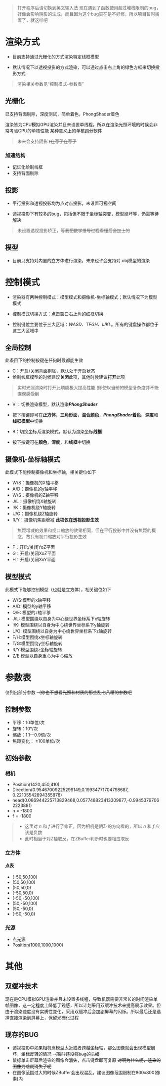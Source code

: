 > 打开程序后请切换到英文输入法
> 现在遇到了函数使用超过堆栈限制的bug，好像会影响阴影的生成，而且因为这个bug实在是不好修，所以项目暂时搁置了，就这样吧

# 渲染方式
- 目前支持通过光栅化的方式渲染特定线框模型

- 默认情况下以透视投影的方式渲染，可以通过点击右上角的绿色方框来切换投影方式

> 渲染相关参数见“控制模式-参数表”

## 光栅化

已支持背面剔除，深度测试，简单着色，PhongShader着色

渲染皆为CPU模拟GPU渲染并且未设置单线程，所以在渲染光照环境的时候会非常考验CPU的单核性能 ~~某种意义上的单核跑分软件~~

> 未来会支持阴影 ~~(在写了在写了~~

### 加速结构
- 记忆化绘制线框
- 支持背面剔除

## 投影

- 平行投影和透视投影均为点对点投影，未设置可视空间

- 透视投影下有较多的bug，包括但不限于坐标轴突变，模型崩坏等，仍需等待解决

> 未设置透视投影矫正，~~等我把数学推导过程看懂后会加上的~~

## 模型

- 目前只支持对内置的立方体进行渲染，未来也许会支持对.obj模型的渲染

# 控制模式
- 渲染器有两种控制模式：模型模式和摄像机-坐标轴模式；默认情况下为模型模式

- 控制模式切换方式：点击窗口右上角的红框切换

- 控制键位主要位于三大区域：*WASD*、*TFGH*、*IJKL*。所有的键盘操作都位于这三大区域中

## 全局控制
此条目下的控制按键在任何时候都能生效
- C：开启/关闭背面剔除，默认处于开启状态
- 绘制线框模型的时候建议**关闭**此项，其他时候建议**打开**此项
 > 实时光照渲染时打开此项能极大提高性能 ~~(即使以当前的模型复杂度并不能直观感受到~~
 
- V ：切换渲染模型，默认渲染***PhongShader***
- 按下按键即可在**正方体**，**三角形面**，**混合颜色**，***PhongShader*着色**，**深度**和**线框模型**中切换

- B：切换坐标系渲染模式，默认为渲染坐标**线框**
- 按下按键可在**颜色**，**深度**，和**线框**中切换

## 摄像机-坐标轴模式
此模式下能控制摄像机和坐标轴，相关键位如下
- W/S：摄像机的X轴平移
- A/D：摄像机的y轴平移
- W/S：摄像机的Z轴平移
- J/L：摄像机绕X轴旋转
- I/K：摄像机绕Y轴旋转
- U/O：摄像机绕Z轴旋转
- R/Y：摄像机焦距增减 **此项仅在透视投影生效**
> 焦距增减的效果和视口缩放的效果相同，但在平行投影中并没有焦距的概念，故只有视口缩放对平行投影生效
- F：开启/关闭YoZ平面
- G：开启/关闭XoZ平面
- H：开启/关闭XoY平面
  
## 模型模式
此模式下能够控制模型（也就是立方体），相关键位如下
- W/S:模型的x轴平移
- A/D: 模型的y轴平移
- Q/E: 模型的z轴平移
- J/L: 模型围绕以自身为中心绕世界坐标系下x轴旋转
- I/K: 模型围绕以自身为中心绕世界坐标系下y轴旋转
- U/O: 模型围绕以自身为中心绕世界坐标系下z轴旋转
- F/H:模型围绕x坐标轴旋转
- T/G:模型围绕y坐标轴旋转
- R/Y:模型围绕z坐标轴旋转
- Z/E:模型以自身重心为中心缩放

# 参数表
仅列出部分参数 ~~（你也不想看光照和材质的那些乱七八糟的参数吧~~
## 控制参数
- 平移：10单位/次
- 旋转：10°/次
- 缩放：1.1—0.9倍/次
- 焦距变化： ±100单位/次

## 初始参数
### 相机
- Position(1420,450,410) 
- Direction(0.95467009225299149,0.19934771704798687,	0.22105542894355878)
- head(0.086944225713829468,0.057748823413309877,-0.99453797062223881)
- n = -1800
- f = -1800
>- 这里对 *n* 和 *f* 进行了修正，因为相机是朝Z-的方向看的，所以 *n* 和 *f* 应该是负数 
>- 此时相当于对Z轴取反，在ZBuffer判断时也要相应取反

### 立方体
#### 点表
- (-50,50,100)
- (50,50,100)
- (50,50,0)
- (-50,50,0)
- (-50,-50,100)
- (50,-50,100)
- (50,-50,0)
- (-50,-50,0)

### 光源
- 点光源 
- Position(1000,1000,1000)

# 其他
## 双缓冲技术
现在是CPU模拟GPU渲染并且未设置多线程，导致机器需要非常长的时间渲染单帧图像，这一定程度上降低了观感，所以计划采用双缓冲技术来提高展示效果。但由于渲染速度没有实质性变化，采用双缓冲后会加剧屏幕的闪烁。所以最后还是选择直接渲染到屏幕上，保留光栅化过程

## 现存的BUG
- 透视投影中如果相机离模型太近或者跨越坐标轴，那么图像就会出现模型崩坏，坐标反转的情况 ~~（暂时还没修bug的头绪~~
- 鼠标单击屏幕后渲染的图像会消失，点击键盘即可复原 ~~对啊为什么呢，渲染的图像为啥就消失了呢~~
- 在图像范围过大的时候ZBuffer会出现混乱，建议图像范围限制在800x800(像素)内
